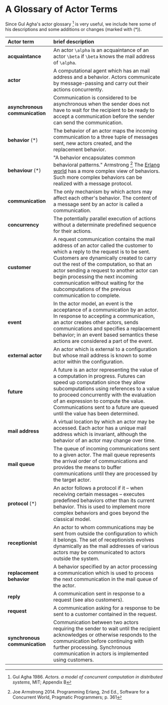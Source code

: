 # A Glossary of Actor Terms

Since Gul Agha's actor glossary [^1] is very useful, we include here some of his descriptions and some additions or changes (marked with (*)).

| Actor term   | brief description |
|:-------------|:------------------|
| **acquaintance** | An actor ``\alpha`` is an acquaintance of an actor ``\beta`` if ``\beta`` knows the mail address of ``\alpha``. |
| **actor** | A computational agent which has an mail address and a behavior. Actors communicate by message-passing and carry out their actions concurrently. |
| **asynchronous communication** | Communication is considered to be asynchronous when the sender does not have to wait for the recipient to be ready to accept a communication before the sender can send the communication. |
| **behavior** (*)| The behavior of an actor maps the incoming communication to a three tuple of messages sent, new actors created, and the replacement behavior. |
| **behaviour** (*)| "A behavior encapsulates common behavioral patterns." Armstrong [^2] The [Erlang world](https://erlang.org/doc/design_principles/des_princ.html#behaviours) has a more complex view of behaviors. Such more complex behaviors can be realized with a message protocol. |
| **communication** | The only mechanism by which actors may affect each other's behavior. The content of a message sent by an actor is called a communication. |
| **concurrency** | The potentially parallel execution of actions without a determinate predefined sequence for their actions. |
| **customer** | A request communication contains the mail address of an actor called the customer to which a reply to the request is to be sent. Customers are dynamically created to carry out the rest of the computation, so that an actor sending a request to another actor can begin processing the next incoming communication without waiting for the subcomputations of the previous communication to complete. |
| **event** | In the actor model, an event is the acceptance of a communication by an actor. In response to accepting a communication, an actor creates other actors, sends communications and specifies a replacement behavior; in an event based semantics these actions are considered a part of the event. |
| **external actor** | An actor which is external to a configuration but whose mail address is known to some actor within the configuration. |
| **future** | A future is an actor representing the value of a computation in progress. Futures can speed up computation since they allow subcomputations using references to a value to proceed concurrently with the evaluation of an expression to compute the value. Communications sent to a future are queued until the value has been determined. |
| **mail address** | A virtual location by which an actor may be accessed. Each actor has a unique mail address which is invariant, although the behavior of an actor may change over time. |
| **mail queue** | The queue of incoming communications sent to a given actor. The mail queue represents the arrival order of communications and provides the means to buffer communications until they are processed by the target actor. |
| **protocol** (*) | An actor follows a protocol if it – when receiving certain messages – executes predefined behaviors other than its current behavior. This is used to implement more complex behaviors and goes beyond the classical model. |
| **receptionist** | An actor to whom communications may be sent from outside the configuration to which it belongs. The set of receptionists evolves dynamically as the mail addresses of various actors may be communicated to actors outside the system. |
| **replacement behavior** | A behavior specified by an actor processing a communication which is used to process the next communication in the mail queue of the actor. |
| **reply** | A communication sent in response to a request (see also customers). |
| **request** | A communication asking for a response to be sent to a customer contained in the request. |
| **synchronous communication** | Communication between two actors requiring the sender to wait until the recipient acknowledges or otherwise responds to the communication before continuing with further processing. Synchronous communication in actors is implemented using customers. |

[^1]: Gul Agha 1986. *Actors. a model of concurrent computation in distributed systems*, MIT; Appendix B
[^2]: Joe Armstrong 2014. Programming Erlang, 2nd Ed., Software for a Concurrent World, Pragmatic Programmers; p. 361
